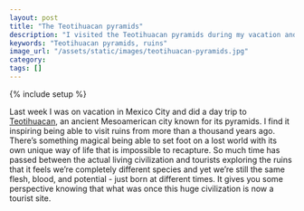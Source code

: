 ```yaml
---
layout: post
title: "The Teotihuacan pyramids"
description: "I visited the Teotihuacan pyramids during my vacation and you can't help but think about that lost civilization."
keywords: "Teotihuacan pyramids, ruins"
image_url: "/assets/static/images/teotihuacan-pyramids.jpg"
category:
tags: []
---
```

{% include setup %}
<amp-img src="{{ IMG_PATH }}/teotihuacan-pyramids.jpg" alt="The Teotihuacan pyramids" width="6127" height="2037" layout="responsive"></amp-img>

Last week I was on vacation in Mexico City and did a day trip to [Teotihuacan](https://en.wikipedia.org/wiki/Teotihuacan), an ancient Mesoamerican city known for its pyramids. I find it inspiring being able to visit ruins from more than a thousand years ago. There’s something magical being able to set foot on a lost world with its own unique way of life that is impossible to recapture. So much time has passed between the actual living civilization and tourists exploring the ruins that it feels we’re completely different species and yet we’re still the same flesh, blood, and potential - just born at different times. It gives you some perspective knowing that what was once this huge civilization is now a tourist site.
